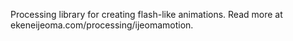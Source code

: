 Processing library for creating flash-like animations. Read more at ekeneijeoma.com/processing/ijeomamotion.